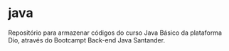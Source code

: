 # java
Repositório para armazenar códigos do curso Java Básico da plataforma Dio, através do Bootcampt Back-end Java Santander.
